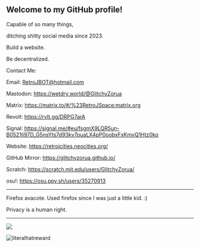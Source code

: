 ## Welcome to my GitHub profile!

Capable of so many things, 

ditching shitty social media since 2023. 

Build a website.

Be decentralized. 

Contact Me: 


Email: RetroJBOT@hotmail.com

Mastodon: https://wetdry.world/@GlitchyZorua

Matrix: https://matrix.to/#/%23RetroJSpace:matrix.org

Revolt: https://rvlt.gg/DRPG7arA

Signal: https://signal.me/#eu/fsgmX9LQR5un-B0521Ii97D_G5nsYts7d93kv7puaLX4pP0oobxFxKmvQ1Htz0ko

Website: https://retrojcities.neocities.org/

GitHub Mirror: https://glitchyzorua.github.io/

Scratch: https://scratch.mit.edu/users/GlitchyZorua/

osu!: https://osu.ppy.sh/users/35270913

---------

Firefox avacote. Used firefox since I was just a little kid. :)

Privacy is a human right.

---------



[![](http://internetometer.com/image/50041.png)](http://internetometer.com/give/50041)

![literalhatreward](https://github.com/GlitchyZorua/GlitchyZorua/assets/54043124/ddef0a72-7100-45c8-9287-ad052bb180b9)

<!--
**GlitchyZorua/GlitchyZorua** is a ✨ _special_ ✨ repository because its `README.md` (this file) appears on your GitHub profile.

Here are some ideas to get you started:

- 🔭 I’m currently working on ...
- 🌱 I’m currently learning ...
- 👯 I’m looking to collaborate on ...
- 🤔 I’m looking for help with ...
- 💬 Ask me about ...
- 📫 How to reach me: ...
- 😄 Pronouns: ...
- ⚡ Fun fact: ...
-->
